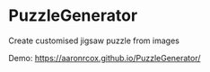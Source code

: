# PuzzleGenerator
Create customised jigsaw puzzle from images

Demo:
https://aaronrcox.github.io/PuzzleGenerator/
